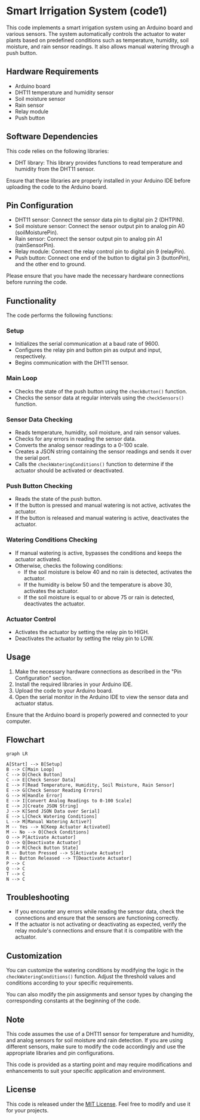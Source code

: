 # Smart Irrigation System (code1)

This code implements a smart irrigation system using an Arduino board and various sensors. The system automatically controls the actuator to water plants based on predefined conditions such as temperature, humidity, soil moisture, and rain sensor readings. It also allows manual watering through a push button.

## Hardware Requirements
- Arduino board
- DHT11 temperature and humidity sensor
- Soil moisture sensor
- Rain sensor
- Relay module
- Push button

## Software Dependencies
This code relies on the following libraries:
- DHT library: This library provides functions to read temperature and humidity from the DHT11 sensor.

Ensure that these libraries are properly installed in your Arduino IDE before uploading the code to the Arduino board.

## Pin Configuration
- DHT11 sensor: Connect the sensor data pin to digital pin 2 (DHTPIN).
- Soil moisture sensor: Connect the sensor output pin to analog pin A0 (soilMoisturePin).
- Rain sensor: Connect the sensor output pin to analog pin A1 (rainSensorPin).
- Relay module: Connect the relay control pin to digital pin 9 (relayPin).
- Push button: Connect one end of the button to digital pin 3 (buttonPin), and the other end to ground.

Please ensure that you have made the necessary hardware connections before running the code.

## Functionality
The code performs the following functions:

### Setup
- Initializes the serial communication at a baud rate of 9600.
- Configures the relay pin and button pin as output and input, respectively.
- Begins communication with the DHT11 sensor.

### Main Loop
- Checks the state of the push button using the `checkButton()` function.
- Checks the sensor data at regular intervals using the `checkSensors()` function.

### Sensor Data Checking
- Reads temperature, humidity, soil moisture, and rain sensor values.
- Checks for any errors in reading the sensor data.
- Converts the analog sensor readings to a 0-100 scale.
- Creates a JSON string containing the sensor readings and sends it over the serial port.
- Calls the `checkWateringConditions()` function to determine if the actuator should be activated or deactivated.

### Push Button Checking
- Reads the state of the push button.
- If the button is pressed and manual watering is not active, activates the actuator.
- If the button is released and manual watering is active, deactivates the actuator.

### Watering Conditions Checking
- If manual watering is active, bypasses the conditions and keeps the actuator activated.
- Otherwise, checks the following conditions:
  - If the soil moisture is below 40 and no rain is detected, activates the actuator.
  - If the humidity is below 50 and the temperature is above 30, activates the actuator.
  - If the soil moisture is equal to or above 75 or rain is detected, deactivates the actuator.

### Actuator Control
- Activates the actuator by setting the relay pin to HIGH.
- Deactivates the actuator by setting the relay pin to LOW.

## Usage
1. Make the necessary hardware connections as described in the "Pin Configuration" section.
2. Install the required libraries in your Arduino IDE.
3. Upload the code to your Arduino board.
4. Open the serial monitor in the Arduino IDE to view the sensor data and actuator status.

Ensure that the Arduino board is properly powered and connected to your computer.

## Flowchart

```mermaid
graph LR

A[Start] --> B[Setup]
B --> C[Main Loop]
C --> D[Check Button]
C --> E[Check Sensor Data]
E --> F[Read Temperature, Humidity, Soil Moisture, Rain Sensor]
E --> G[Check Sensor Reading Errors]
G --> H[Handle Error]
E --> I[Convert Analog Readings to 0-100 Scale]
E --> J[Create JSON String]
J --> K[Send JSON Data over Serial]
E --> L[Check Watering Conditions]
L --> M[Manual Watering Active?]
M -- Yes --> N[Keep Actuator Activated]
M -- No --> O[Check Conditions]
O --> P[Activate Actuator]
O --> Q[Deactivate Actuator]
D --> R[Check Button State]
R -- Button Pressed --> S[Activate Actuator]
R -- Button Released --> T[Deactivate Actuator]
P --> C
Q --> C
T --> C
N --> C
```

## Troubleshooting
- If you encounter any errors while reading the sensor data, check the connections and ensure that the sensors are functioning correctly.
- If the actuator is not activating or deactivating as expected, verify the relay module's connections and ensure that it is compatible with the actuator.

## Customization
You can customize the watering conditions by modifying the logic in the `checkWateringConditions()` function. Adjust the threshold values and conditions according to your specific requirements.

You can also modify the pin assignments and sensor types by changing the corresponding constants at the beginning of the code.

## Note
This code assumes the use of a DHT11 sensor for temperature and humidity, and analog sensors for soil moisture and rain detection. If you are using different sensors, make sure to modify the code accordingly and use the appropriate libraries and pin configurations.

This code is provided as a starting point and may require modifications and enhancements to suit your specific application and environment.

## License
This code is released under the [MIT License](https://opensource.org/licenses/MIT). Feel free to modify and use it for your projects.
